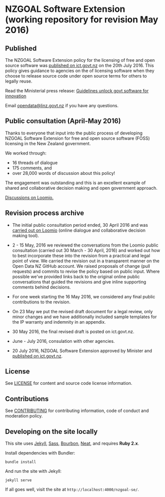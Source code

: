 # NZGOAL Software Extension (working repository for revision May 2016)

## Published
The NZGOAL Software Extension policy for the licensing of free and open source software was [published on ict.govt.nz](https://www.ict.govt.nz/guidance-and-resources/open-government/new-zealand-government-open-access-and-licensing-nzgoal-framework/nzgoal-se/) on the 20th July 2016. This policy gives guidance to agencies on the of licensing software when they choose to release source code under open source terms for others to legally reuse.

Read the Ministerial press release: [Guidelines unlock govt software for innovation](https://www.beehive.govt.nz/release/guidelines-unlock-govt-software-innovation)


Email [opendata@linz.govt.nz](mailto:opendata@linz.govt.nz) if you have any questions.

## Public consultation (April-May 2016)
Thanks to everyone that input into the public process of developing NZGOAL Software Extension for free and open source software (FOSS) licensing in the New Zealand government. 

We worked through:

 - 16 threads of dialogue
 - 175 comments, and
 - over 28,000 words of discussion about this policy!

The engagement was outstanding and this is an excellent example of shared and collaborative decision making and open government approach.

[Discussions on Loomio.](https://www.loomio.org/g/NohQxyr9/nzgoal-software-extension-discussion-of-draft)

## Revision process archive

 - The initial public consultation period ended, 30 April 2016 and was [carried out on Loomio](https://www.loomio.org/g/NohQxyr9/nzgoal-software-extension-discussion-of-draft) (online dialogue and collaborative decision making tool).

  - 2 - 15 May, 2016 we reviewed the conversations from the Loomio public consultation (carried out 30 March - 30 April, 2016) and worked out how to best incorporate these into the revision from a practical and legal point of view. We carried the revision out in a transparent manner on the Open Data NZ GitHub account. We raised proposals of change (pull requests) and commits to revise the policy based on public input. Where possible we've provided links back to the original online public conversations that guided the revisions and give inline supporting comments behind decisions.

 - For one week starting the 16 May 2016, we considered any final public contributions to the revision.

 - On 23 May we put the revised draft document for a legal review, only minor changes and we have additionally included sample templates for the IP warranty and indemnity in an appendix.

 - 30 May 2016, the final revised draft is posted on ict.govt.nz.
 
 - June - July 2016, consulation with other agencies.
 
 - 20 July 2016, NZGOAL Software Extension approved by Minister and [published on ict.govt.nz](https://www.ict.govt.nz/guidance-and-resources/open-government/new-zealand-government-open-access-and-licensing-nzgoal-framework/nzgoal-se/).

## License

See [LICENSE](LICENSE.md) for content and source code license information.

## Contributions

See [CONTRIBUTING](CONTRIBUTING.md) for contributing information, code of conduct and moderation policy.

## Developing on the site locally

This site uses [Jekyll](http://jekyllrb.com), [Sass](http://sass-lang.com), [Bourbon](http://bourbon.io), [Neat](http://neat.bourbon.io), and requires **Ruby 2.x**.

Install dependencies with Bundler:

```
bundle install
```

And run the site with Jekyll:

```
jekyll serve
```

If all goes well, visit the site at `http://localhost:4000/nzgoal-se/`.
